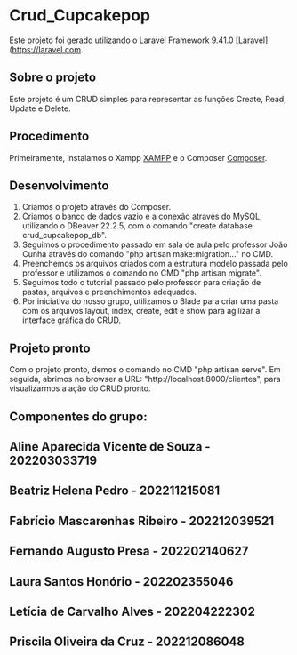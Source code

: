 # Crud_Cupcakepop

Este projeto foi gerado utilizando o Laravel Framework 9.41.0 [Laravel](https://laravel.com.

## Sobre o projeto

Este projeto é um CRUD simples para representar as funções Create, Read, Update e Delete.

## Procedimento

Primeiramente, instalamos o Xampp [XAMPP](https://www.apachefriends.org/pt_br/index.html) e o Composer [Composer](https://getcomposer.org).

## Desenvolvimento

1. Criamos o projeto através do Composer.
2. Criamos o banco de dados vazio e a conexão através do MySQL, utilizando o DBeaver 22.2.5, com o comando "create database crud_cupcakepop_db".
3. Seguimos o procedimento passado em sala de aula pelo professor João Cunha através do comando "php artisan make:migration..." no CMD.
4. Preenchemos os arquivos criados com a estrutura modelo passada pelo professor e utilizamos o comando no CMD "php artisan migrate".
5. Seguimos todo o tutorial passado pelo professor para criação de pastas, arquivos e preenchimentos adequados.
6. Por iniciativa do nosso grupo, utilizamos o Blade para criar uma pasta com os arquivos layout, index, create, edit e show para agilizar a interface gráfica do CRUD.

## Projeto pronto

Com o projeto pronto, demos o comando no CMD "php artisan serve".
Em seguida, abrimos no browser a URL: "http://localhost:8000/clientes", para visualizarmos a ação do CRUD pronto.

## Componentes do grupo:

## Aline Aparecida Vicente de Souza - 202203033719 
## Beatriz Helena Pedro - 202211215081
## Fabrício Mascarenhas Ribeiro - 202212039521
## Fernando Augusto Presa - 202202140627  
## Laura Santos Honório - 202202355046 
## Letícia de Carvalho Alves - 202204222302
## Priscila Oliveira da Cruz - 202212086048
